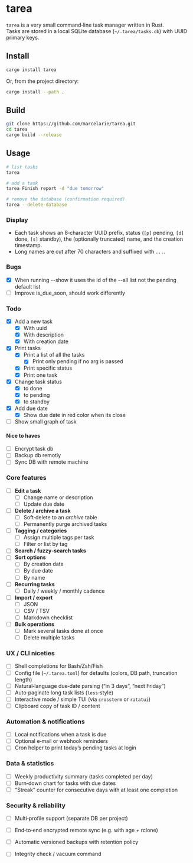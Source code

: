 # tarea

`tarea` is a very small command‑line task manager written in Rust.  
Tasks are stored in a local SQLite database (`~/.tarea/tasks.db`) with UUID primary keys.

## Install

```bash
cargo install tarea
```

Or, from the project directory:

```bash
cargo install --path .
```


## Build

```bash
git clone https://github.com/marcelarie/tarea.git
cd tarea
cargo build --release
````

## Usage

```bash
# list tasks
tarea

# add a task
tarea Finish report -d "due tomorrow"

# remove the database (confirmation required)
tarea --delete-database
```

### Display

* Each task shows an 8‑character UUID prefix, status (`[p]` pending, `[d]` done,
  `[s]` standby), the (optionally truncated) name, and the creation timestamp.
* Long names are cut after 70 characters and suffixed with `...`.

### Bugs

- [x] When running --show it uses the id of the --all list not the pending default list
- [ ] Improve is_due_soon, should work differently

### Todo

- [x] Add a new task
  - [x] With uuid
  - [x] With description
  - [x] With creation date
- [x] Print tasks
  - [x] Print a list of all the tasks
    - [x] Print only pending if no arg is passed
  - [x] Print specific status
  - [x] Print one task
- [x] Change task status
  - [x] to done
  - [x] to pending
  - [x] to standby
- [x] Add due date
  - [x] Show due date in red color when its close
- [ ] Show small graph of task

#### Nice to haves
- [ ] Encrypt task db
- [ ] Backup db remotly
- [ ] Sync DB with remote machine 

### Core features

* [ ] **Edit a task**
  * [ ] Change name or description
  * [ ] Update due date
* [ ] **Delete / archive a task**
  * [ ] Soft‑delete to an *archive* table
  * [ ] Permanently purge archived tasks
* [ ] **Tagging / categories**
  * [ ] Assign multiple tags per task
  * [ ] Filter or list by tag
* [ ] **Search / fuzzy‑search tasks**
* [ ] **Sort options**
  * [ ] By creation date
  * [ ] By due date
  * [ ] By name
* [ ] **Recurring tasks**
  * [ ] Daily / weekly / monthly cadence
* [ ] **Import / export**
  * [ ] JSON
  * [ ] CSV / TSV
  * [ ] Markdown checklist
* [ ] **Bulk operations**
  * [ ] Mark several tasks done at once
  * [ ] Delete multiple tasks

### UX / CLI niceties

* [ ] Shell completions for Bash/Zsh/Fish
* [ ] Config file (`~/.tarea.toml`) for defaults (colors, DB path, truncation length)
* [ ] Natural‑language due‑date parsing (“in 3 days”, “next Friday”)
* [ ] Auto‑paginate long task lists (`less`‑style)
* [ ] Interactive mode / simple TUI (via `crossterm` or `ratatui`)
* [ ] Clipboard copy of task ID / content

### Automation & notifications

* [ ] Local notifications when a task is due
* [ ] Optional e‑mail or webhook reminders
* [ ] Cron helper to print today’s pending tasks at login

### Data & statistics

* [ ] Weekly productivity summary (tasks completed per day)
* [ ] Burn‑down chart for tasks with due dates
* [ ] “Streak” counter for consecutive days with at least one completion

### Security & reliability

* [ ] Multi‑profile support (separate DB per project)
* [ ] End‑to‑end encrypted remote sync (e.g. with age + rclone)
* [ ] Automatic versioned backups with retention policy
* [ ] Integrity check / vacuum command


